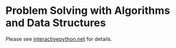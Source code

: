 # Problem Solving with Algorithms and Data Structures

Please see [interactivepython.net](http://interactivepython.org/runestone/static/pythonds/index.html) for details.
